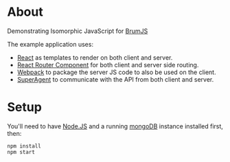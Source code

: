 # About

Demonstrating Isomorphic JavaScript for [BrumJS](http://brumjs.github.io/)

The example application uses:

- [React](http://facebook.github.io/react/) as templates to render on both client and server.
- [React Router Component](http://strml.viewdocs.io/react-router-component) for both client and server side routing.
- [Webpack](http://webpack.github.io/) to package the server JS code to also be used on the client.
- [SuperAgent](https://github.com/visionmedia/superagent) to communicate with the API from both client and server.

# Setup

You'll need to have [Node.JS](http://nodejs.org/download/) and a running
[mongoDB](http://docs.mongodb.org/manual/administration/install-on-linux/) instance installed first, then:

    npm install
    npm start
